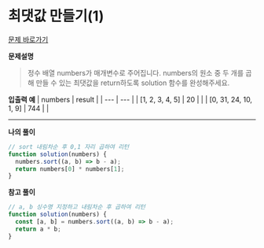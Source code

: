 # 최댓값 만들기(1)

[문제 바로가기](https://school.programmers.co.kr/learn/courses/30/lessons/120847)

**문제설명**

> 정수 배열 numbers가 매개변수로 주어집니다. numbers의 원소 중 두 개를 곱해 만들 수 있는 최댓값을 return하도록 solution 함수를 완성해주세요.

**입출력 예**
| numbers | result |
| --- | --- |
| [1, 2, 3, 4, 5] | 20 | |
| [0, 31, 24, 10, 1, 9] | 744 | |

---

**나의 풀이**

```javascript
// sort 내림차순 후 0,1 자리 곱하여 리턴
function solution(numbers) {
  numbers.sort((a, b) => b - a);
  return numbers[0] * numbers[1];
}
```

**참고 풀이**

```javascript
// a, b 싱수명 지정하고 내림차순 후 곱하여 리턴
function solution(numbers) {
  const [a, b] = numbers.sort((a, b) => b - a);
  return a * b;
}
```
